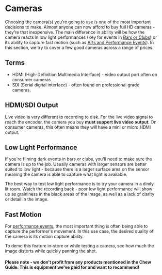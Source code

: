 # Cameras

Choosing the camera(s) you're going to use is one of the most important decisions to make. Almost anyone can now afford to buy full HD cameras - they're that inexpensive. The main difference in ability will be how the camera reacts in low light performances (Key for events in [Bars or Clubs](/r/event_setup/bar_and_club_events)) or its ability to capture fast motion (such as [Arts and Performance Events](/r/event_setup/arts_and_performance_events)). In this section, we try to cover a few good cameras across a range of prices.

## Terms

 - HDMI (High-Definition Multimedia Interface) - video output port often on consumer cameras
 - SDI (Serial digital interface) - often found on professional grade cameras.

## HDMI/SDI Output

Live video is very different to recording to disk. For the live video signal to reach the encoder, the camera you buy **must support live video output**. On consumer cameras, this often means they will have a mini or micro HDMI output.

## Low Light Performance

If you're filming dark events in [bars or clubs](http://chew.tv/guide/event_setup/bar_and_club_events), you'll need to make sure the camera is up to the job. Usually cameras with larger sensors are better suited to low light - because there is a larger surface area on the sensor meaning the camera is able to capture what light is available.

The best way to test low light performance is to try your camera in a dimly lit room. Watch the recording back - poor low light performance will show up as graininess in the black areas of the image, as well as a lack of clarity or detail in the image.

## Fast Motion

For [performance events](http://chew.tv/guide/event_setup/arts_and_performance_events), the most important thing is often being able to capture the performer's movement. In this use case, the desired quality of the camera is its motion capture ability.

To demo this feature in-store or while testing a camera, see how much the image distorts while quickly panning the shot.

#### Please note - we don't profit from any products mentioned in the Chew Guide. This is equipment we've paid for and want to recommend!
